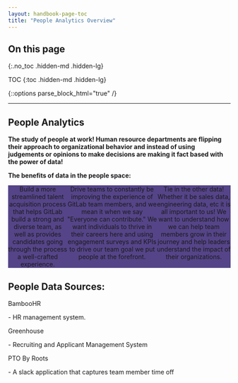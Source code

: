 ```yaml
---
layout: handbook-page-toc
title: "People Analytics Overview"
---
```


## On this page
{:.no_toc .hidden-md .hidden-lg}

TOC
{:toc .hidden-md .hidden-lg}

{::options parse_block_html="true" /}

---
## <i class="far fa-users" id="biz-tech-icons"></i> People Analytics


**The study of people at work! Human resource departments are flipping their approach to organizational behavior and instead of using judgements or opinions to make decisions are making it fact based with the power of data!**

**The benefits of data in the people space:**

<html>
<head>
<style>
.flex-container {
  display: flex;
  background-color: #554488;
  text-align: center;
}

.flex-container > div {
  background-color: white;
  color: gray;
  margin: 10px;
  padding: 5px;
  font-size: 14px;
}
</style>
</head>
<body>

<div class="flex-container">
  <div>Build a more streamlined talent acquisition process that helps GitLab build a strong and diverse team, as well as provides candidates going through the process a well-crafted experience.</div>
  <div>Drive teams to constantly be improving the experience of GitLab team members, and we mean it when we say "Everyone can contribute." We want individuals to thrive in their careers here and using engagement surveys and KPIs to drive our team goal we put people at the forefront. </div>
  <div>Tie in the other data! Whether it be sales data, engineering data, etc it is all important to us! We want to understand how we can help team members grow in their journey and help leaders understand the impact of their organizations.</div>
</div>

<h2><strong>People Data Sources:</strong></h2>
<p>BambooHR</p>
<p>-&nbsp;HR management system.&nbsp;</p>
<p>Greenhouse</p>
<p>- Recruiting and Applicant Management System</p>
<p>PTO By Roots</p>
<p>- A slack application that captures team member time off</p>
